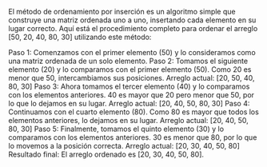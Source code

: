  El método de ordenamiento por inserción es un algoritmo simple que construye una matriz ordenada uno a uno, insertando cada elemento en su lugar correcto. Aquí está el procedimiento completo para ordenar el arreglo 
 [50, 20, 40, 80, 30] utilizando este método:

Paso 1: Comenzamos con el primer elemento (50) y lo consideramos como una matriz ordenada de un solo elemento.
Paso 2: Tomamos el siguiente elemento (20) y lo comparamos con el primer elemento (50). Como 20 es menor que 50, intercambiamos sus posiciones. Arreglo actual: [20, 50, 40, 80, 30]
Paso 3: Ahora tomamos el tercer elemento (40) y lo comparamos con los elementos anteriores. 40 es mayor que 20 pero menor que 50, por lo que lo dejamos en su lugar. Arreglo actual: [20, 40, 50, 80, 30]
Paso 4: Continuamos con el cuarto elemento (80). Como 80 es mayor que todos los elementos anteriores, lo dejamos en su lugar. Arreglo actual: [20, 40, 50, 80, 30]
Paso 5: Finalmente, tomamos el quinto elemento (30) y lo comparamos con los elementos anteriores. 30 es menor que 80, por lo que lo movemos a la posición correcta. Arreglo actual: [20, 30, 40, 50, 80]
Resultado final: El arreglo ordenado es [20, 30, 40, 50, 80].
